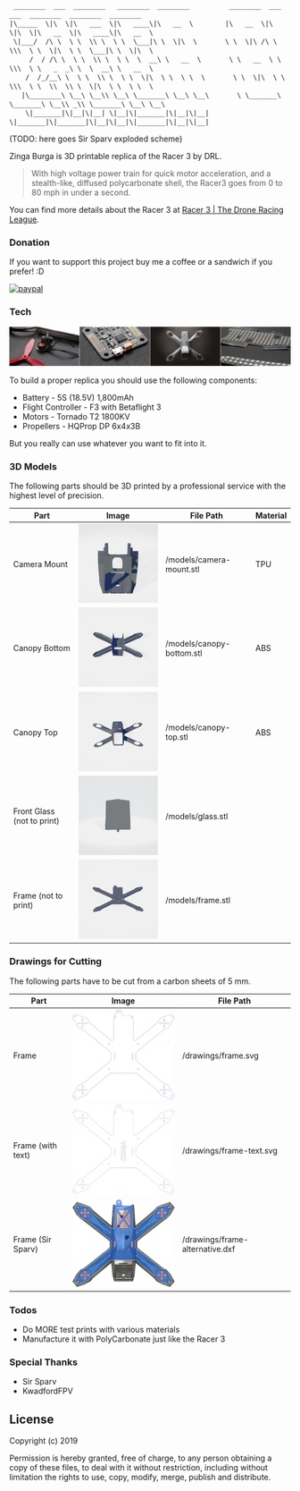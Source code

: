      ________  ___  ________   ________  ________          ________  ___  ___  ________  ________  ________     
    |\_____  \|\  \|\   ___  \|\   ____\|\   __  \        |\   __  \|\  \|\  \|\   __  \|\   ____\|\   __  \    
     \|___/  /\ \  \ \  \\ \  \ \  \___|\ \  \|\  \       \ \  \|\ /\ \  \\\  \ \  \|\  \ \  \___|\ \  \|\  \   
         /  / /\ \  \ \  \\ \  \ \  \  __\ \   __  \       \ \   __  \ \  \\\  \ \   _  _\ \  \  __\ \   __  \  
        /  /_/__\ \  \ \  \\ \  \ \  \|\  \ \  \ \  \       \ \  \|\  \ \  \\\  \ \  \\  \\ \  \|\  \ \  \ \  \ 
       |\________\ \__\ \__\\ \__\ \_______\ \__\ \__\       \ \_______\ \_______\ \__\\ _\\ \_______\ \__\ \__\
        \|_______|\|__|\|__| \|__|\|_______|\|__|\|__|        \|_______|\|_______|\|__|\|__|\|_______|\|__|\|__|

(TODO: here goes Sir Sparv exploded scheme)

Zinga Burga is 3D printable replica of the Racer 3 by DRL.

>With high voltage power train for quick motor acceleration, and a stealth-like, diffused polycarbonate shell, the Racer3 goes from 0 to 80 mph in under a second.

You can find more details about the Racer 3 at [Racer 3 | The Drone Racing League](https://thedroneracingleague.com/racer3/).

### Donation

If you want to support this project buy me a coffee or a sandwich if you prefer! :D

[![paypal](https://www.paypalobjects.com/en_US/i/btn/btn_donate_LG.gif)](https://www.paypal.com/cgi-bin/webscr?cmd=_s-xclick&hosted_button_id=3UN95QQCD4B7E)

### Tech

![Tech List](/images/tech-list.png)

To build a proper replica you should use the following components:
* Battery - 5S (18.5V) 1,800mAh
* Flight Controller - F3 with Betaflight 3
* Motors - Tornado T2 1800KV
* Propellers - HQProp DP 6x4x3B

But you really can use whatever you want to fit into it.

### 3D Models

The following parts should be 3D printed by a professional service with the highest level of precision.

| Part | Image | File Path | Material |
| ------ | ------ | ------ | ------ |
| Camera Mount | ![Camera Mount](/images/camera-mount.gif) | /models/camera-mount.stl | TPU |
| Canopy Bottom | ![Canopy Bottom](/images/canopy-bottom.gif) | /models/canopy-bottom.stl | ABS |
| Canopy Top | ![Canopy Top](/images/canopy-top.gif) | /models/canopy-top.stl | ABS |
| Front Glass (not to print) | ![Glass](/images/glass.gif) | /models/glass.stl | |
| Frame (not to print) | ![Frame](/images/frame.gif) | /models/frame.stl | |

### Drawings for Cutting

The following parts have to be cut from a carbon sheets of 5 mm.

| Part | Image | File Path |
| ------ | ------ | ------ |
| Frame | ![Frame](/images/frame.png) | /drawings/frame.svg |
| Frame (with text) | ![Frame](/images/frame-text.png) | /drawings/frame-text.svg |
| Frame (Sir Sparv) | ![Frame](/images/frame-alternative.png) | /drawings/frame-alternative.dxf |

### Todos

 - Do MORE test prints with various materials
 - Manufacture it with PolyCarbonate just like the Racer 3

### Special Thanks

- Sir Sparv
- KwadfordFPV

License
----

Copyright (c) 2019

Permission is hereby granted, free of charge, to any person
obtaining a copy of these files, to deal with it without
restriction, including without limitation the rights to use,
copy, modify, merge, publish and distribute.

